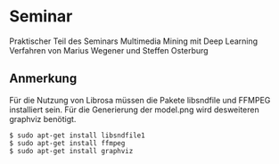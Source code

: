 # Seminar

Praktischer Teil des Seminars Multimedia Mining mit Deep Learning Verfahren von Marius Wegener und Steffen Osterburg

## Anmerkung

Für die Nutzung von Librosa müssen die Pakete libsndfile und FFMPEG installiert sein. Für die Generierung der model.png wird desweiteren graphviz benötigt.

```
$ sudo apt-get install libsndfile1
$ sudo apt-get install ffmpeg
$ sudo apt-get install graphviz
```
